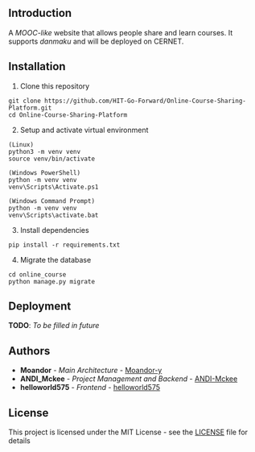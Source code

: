 ## Introduction

A *MOOC-like* website that allows people share and learn courses. It supports *danmaku* and will be deployed on CERNET.

## Installation

1. Clone this repository
```
git clone https://github.com/HIT-Go-Forward/Online-Course-Sharing-Platform.git
cd Online-Course-Sharing-Platform
```

2. Setup and activate virtual environment
```
(Linux)
python3 -m venv venv
source venv/bin/activate

(Windows PowerShell)
python -m venv venv
venv\Scripts\Activate.ps1

(Windows Command Prompt)
python -m venv venv
venv\Scripts\activate.bat
```

3. Install dependencies
```
pip install -r requirements.txt
```

4. Migrate the database
```
cd online_course
python manage.py migrate
```

## Deployment

**TODO**: *To be filled in future*

## Authors

* **Moandor** - *Main Architecture* - [Moandor-y](https://github.com/Moandor-y)
* **ANDI_Mckee** - *Project Management and Backend* - [ANDI-Mckee](https://github.com/ANDI-Mckee)
* **helloworld575** - *Frontend* - [helloworld575](https://github.com/helloworld575)

## License

This project is licensed under the MIT License - see the [LICENSE](LICENSE) file for details
